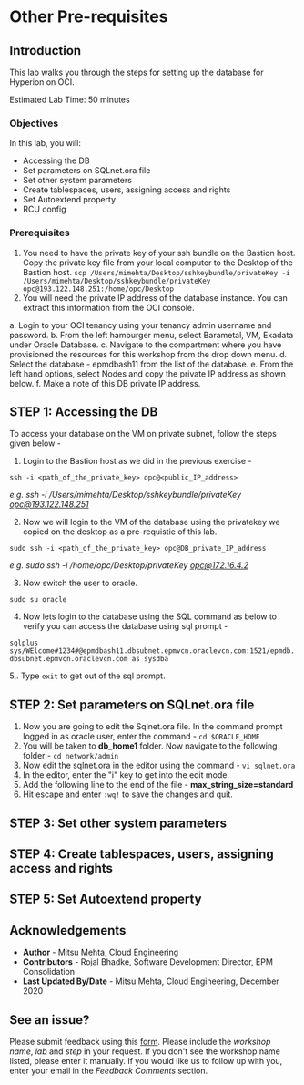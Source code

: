 # Other Pre-requisites

## Introduction

This lab walks you through the steps for setting up the database for Hyperion on OCI. 

Estimated Lab Time: 50 minutes

### Objectives

In this lab, you will:

*	Accessing the DB
*	Set parameters on SQLnet.ora file
*	Set other system parameters
*	Create tablespaces, users, assigning access and rights
*	Set Autoextend property
*	RCU config

### Prerequisites

1. You need to have the private key of your ssh bundle on the Bastion host. Copy the private key file from your local computer to the Desktop of the Bastion host.
``
scp /Users/mimehta/Desktop/sshkeybundle/privateKey -i /Users/mimehta/Desktop/sshkeybundle/privateKey opc@193.122.148.251:/home/opc/Desktop
``
2. You will need the private IP address of the database instance. You can extract this information from the OCI console. 

a. Login to your OCI tenancy using your tenancy admin username and password. 
b. From the left hamburger menu, select Barametal, VM, Exadata under Oracle Database.
c. Navigate to the compartment where you have provisioned the resources for this workshop from the drop down menu. 
d. Select the database - epmdbash11 from the list of the database. 
e. From the left hand options, select Nodes and copy the private IP address as shown below. 
f. Make a note of this DB private IP address. 


## **STEP 1**: Accessing the DB

To access your database on the VM on private subnet, follow the steps given below - 

1. Login to the Bastion host as we did in the previous exercise - 

``ssh -i <path_of_the_private_key> opc@<public_IP_address>``

   *e.g. ssh -i /Users/mimehta/Desktop/sshkeybundle/privateKey opc@193.122.148.251*
   
2. Now we will login to the VM of the database using the privatekey we copied on the desktop as a pre-requistie of this lab. 

``sudo ssh -i <path_of_the_private_key> opc@DB_private_IP_address``

*e.g. sudo ssh -i /home/opc/Desktop/privateKey opc@172.16.4.2*

3. Now switch the user to oracle. 

``sudo su oracle``

4. Now lets login to the database using the SQL command as below to verify you can access the database using sql prompt - 

``sqlplus sys/WElcome#1234#@epmdbash11.dbsubnet.epmvcn.oraclevcn.com:1521/epmdb.dbsubnet.epmvcn.oraclevcn.com as sysdba``

5,. Type ``exit`` to get out of the sql prompt.

## **STEP 2**: Set parameters on SQLnet.ora file

1. Now you are going to edit the Sqlnet.ora file. In the command prompt logged in as oracle user, enter the command - ``cd $ORACLE_HOME``
2. You will be taken to **db_home1** folder. Now navigate to the following folder - ``cd network/admin``
3. Now edit the sqlnet.ora in the editor using the command - ``vi sqlnet.ora``
4. In the editor, enter the "i" key to get into the edit mode.
5. Add the following line to the end of the file - **max_string_size=standard** 
6. Hit escape and enter ``:wq!`` to save the changes and quit. 

## **STEP 3**: Set other system parameters
## **STEP 4**: Create tablespaces, users, assigning access and rights
## **STEP 5**: Set Autoextend property

## Acknowledgements
* **Author** - Mitsu Mehta, Cloud Engineering
* **Contributors** - Rojal Bhadke, Software Development Director, EPM Consolidation
* **Last Updated By/Date** - Mitsu Mehta, Cloud Engineering, December 2020

## See an issue?
Please submit feedback using this [form](https://apexapps.oracle.com/pls/apex/f?p=133:1:::::P1_FEEDBACK:1). Please include the *workshop name*, *lab* and *step* in your request.  If you don't see the workshop name listed, please enter it manually. If you would like us to follow up with you, enter your email in the *Feedback Comments* section.

